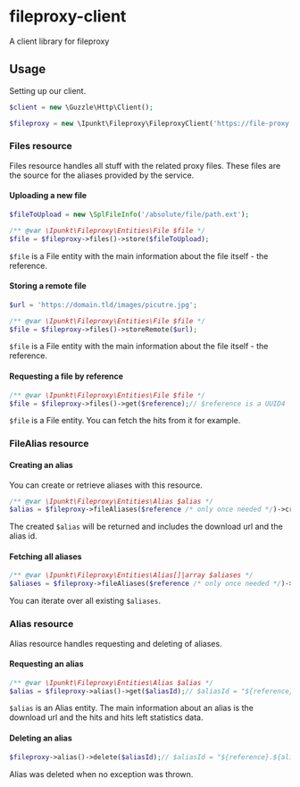 # fileproxy-client
A client library for fileproxy


## Usage

Setting up our client.

```php
$client = new \Guzzle\Http\Client();

$fileproxy = new \Ipunkt\Fileproxy\FileproxyClient('https://file-proxy.app', $client);
```

### Files resource

Files resource handles all stuff with the related proxy files. These files are the source for the aliases provided by the service.

#### Uploading a new file

```php
$fileToUpload = new \SplFileInfo('/absolute/file/path.ext');

/** @var \Ipunkt\Fileproxy\Entities\File $file */
$file = $fileproxy->files()->store($fileToUpload);
```

`$file` is a File entity with the main information about the file itself - the reference.

#### Storing a remote file

```php
$url = 'https://domain.tld/images/picutre.jpg';

/** @var \Ipunkt\Fileproxy\Entities\File $file */
$file = $fileproxy->files()->storeRemote($url);
```

`$file` is a File entity with the main information about the file itself - the reference.

#### Requesting a file by reference

```php
/** @var \Ipunkt\Fileproxy\Entities\File $file */
$file = $fileproxy->files()->get($reference);// $reference is a UUID4
```

`$file` is a File entity. You can fetch the hits from it for example.

### FileAlias resource

#### Creating an alias

You can create or retrieve aliases with this resource.

```php
/** @var \Ipunkt\Fileproxy\Entities\Alias $alias */
$alias = $fileproxy->fileAliases($reference /* only once needed */)->create('limited-file.jpg', 5 /* hits only */);// $reference is a UUID4
```
The created `$alias` will be returned and includes the download url and the alias id.

#### Fetching all aliases

```php
/** @var \Ipunkt\Fileproxy\Entities\Alias[]|array $aliases */
$aliases = $fileproxy->fileAliases($reference /* only once needed */)->all();// $reference is a UUID4
```
You can iterate over all existing `$aliases`.


### Alias resource

Alias resource handles requesting and deleting of aliases.

#### Requesting an alias

```php
/** @var \Ipunkt\Fileproxy\Entities\Alias $alias */
$alias = $fileproxy->alias()->get($aliasId);// $aliasId = "${reference}.${alias}"
```
`$alias` is an Alias entity. The main information about an alias is the download url and the hits and hits left statistics data.

#### Deleting an alias

```php
$fileproxy->alias()->delete($aliasId);// $aliasId = "${reference}.${alias}"
```

Alias was deleted when no exception was thrown.
